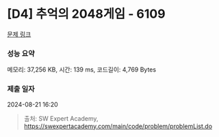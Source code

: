 # [D4] 추억의 2048게임 - 6109 

[문제 링크](https://swexpertacademy.com/main/code/problem/problemDetail.do?contestProbId=AWbrg9uabZsDFAWQ) 

### 성능 요약

메모리: 37,256 KB, 시간: 139 ms, 코드길이: 4,769 Bytes

### 제출 일자

2024-08-21 16:20



> 출처: SW Expert Academy, https://swexpertacademy.com/main/code/problem/problemList.do